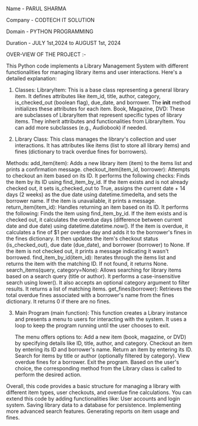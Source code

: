 Name - PARUL SHARMA

Company - CODTECH IT SOLUTION

Domain - PYTHON PROGRAMMING

Duration - JULY 1st,2024 to AUGUST 1st, 2024

OVER-VIEW OF THE PROJECT :-

This Python code implements a Library Management System with different functionalities for managing library items and user interactions. Here's a detailed explanation:

1.  Classes:
      LibraryItem: This is a base class representing a general library item. It defines attributes like item_id, title, author, category, is_checked_out (boolean flag), due_date, and borrower. The __init__ method 
      initializes these attributes for each item.
      Book, Magazine, DVD: These are subclasses of LibraryItem that represent specific types of library items. They inherit attributes and functionalities from LibraryItem. You can add more subclasses (e.g., 
      Audiobook) if needed.

2.  Library Class:
      This class manages the library's collection and user interactions. It has attributes like items (list to store all library items) and fines (dictionary to track overdue fines for borrowers).

   Methods:
      add_item(item): Adds a new library item (item) to the items list and prints a confirmation message.
      checkout_item(item_id, borrower): Attempts to checkout an item based on its ID. It performs the following checks:
      Finds the item by its ID using find_item_by_id.
      If the item exists and is not already checked out, it sets is_checked_out to True, assigns the current date + 14 days (2 weeks) as the due date using datetime.timedelta, and sets the borrower name.
      If the item is unavailable, it prints a message.
      return_item(item_id): Handles returning an item based on its ID. It performs the following:
      Finds the item using find_item_by_id.
      If the item exists and is checked out, it calculates the overdue days (difference between current date and due date) using datetime.datetime.now().
      If the item is overdue, it calculates a fine of $1 per overdue day and adds it to the borrower's fines in the fines dictionary.
      It then updates the item's checkout status (is_checked_out), due date (due_date), and borrower (borrower) to None.
      If the item is not checked out, it prints a message indicating it wasn't borrowed.
      find_item_by_id(item_id): Iterates through the items list and returns the item with the matching ID. If not found, it returns None.
      search_items(query, category=None): Allows searching for library items based on a search query (title or author). It performs a case-insensitive search using lower(). It also accepts an optional category 
      argument to filter results. It returns a list of matching items.
      get_fines(borrower): Retrieves the total overdue fines associated with a borrower's name from the fines dictionary. It returns 0 if there are no fines.

3. Main Program (main function):
      This function creates a Library instance and presents a menu to users for interacting with the system.
      It uses a loop to keep the program running until the user chooses to exit.
      
      The menu offers options to:
      Add a new item (book, magazine, or DVD) by specifying details like ID, title, author, and category.
      Checkout an item by entering its ID and borrower's name.
      Return an item by entering its ID.
      Search for items by title or author (optionally filtered by category).
      View overdue fines for a borrower.
      Exit the program.
      Based on the user's choice, the corresponding method from the Library class is called to perform the desired action.

Overall, this code provides a basic structure for managing a library with different item types, user checkouts, and overdue fine calculations. You can extend this code by adding functionalities like:
User accounts and login system.
Saving library data to a database for persistence.
Implementing more advanced search features.
Generating reports on item usage and fines.









